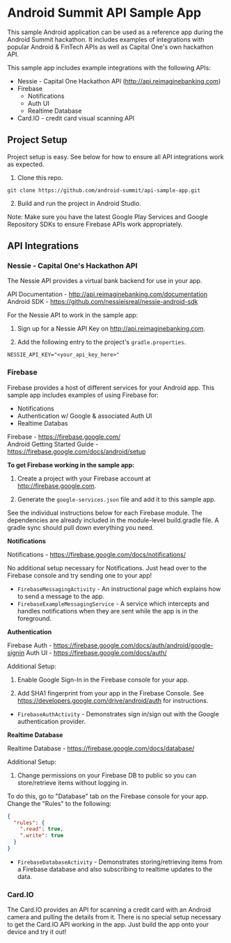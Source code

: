 # Android Summit API Sample App  

This sample Android application can be used as a reference app during the Android Summit hackathon.  It includes examples of integrations with popular Android & FinTech APIs as well as Capital One's own hackathon API.

This sample app includes example integrations with the following APIs:
* Nessie - Capital One Hackathon API (http://api.reimaginebanking.com)  
* Firebase
	* Notifications
	* Auth UI
	* Realtime Database
* Card.IO - credit card visual scanning API

## Project Setup  

Project setup is easy.  See below for how to ensure all API integrations work as expected.

1. Clone this repo.  

`git clone https://github.com/android-summit/api-sample-app.git`  

2. Build and run the project in Android Studio.  

Note: Make sure you have the latest Google Play Services and Google Repository SDKs to ensure Firebase APIs work appropriately.  

## API Integrations  

### Nessie - Capital One's Hackathon API  

The Nessie API provides a virtual bank backend for use in your app.  

API Documentation - http://api.reimaginebanking.com/documentation  
Android SDK - https://github.com/nessieisreal/nessie-android-sdk  

For the Nessie API to work in the sample app:

1. Sign up for a Nessie API Key on http://api.reimaginebanking.com.  

2. Add the following entry to the project's `gradle.properties`.  

`NESSIE_API_KEY="<your_api_key_here>"`


### Firebase 

Firebase provides a host of different services for your Android app.  This sample app includes examples of using Firebase for:  

* Notifications
* Authentication w/ Google & associated Auth UI
* Realtime Databas  

Firebase - https://firebase.google.com/  
Android Getting Started Guide - https://firebase.google.com/docs/android/setup  

**To get Firebase working in the sample app:**  

1. Create a project with your Firebase account at http://firebase.google.com.  

2. Generate the `google-services.json` file and add it to this sample app.  

See the individual instructions below for each Firebase module.  The dependencies are already included in the module-level build.gradle file. A gradle sync should pull down everything you need.  

**Notifications**  

Notifications - https://firebase.google.com/docs/notifications/  

No additional setup necessary for Notifications.  Just head over to the Firebase console and try sending one to your app!

* `FirebaseMessagingActivity` - An instructional page which explains how to send a message to the app.  
* `FirebaseExampleMessagingService` - A service which intercepts and handles notifications when they are sent while the app is in the foreground.  

**Authentication**  

Firebase Auth - https://firebase.google.com/docs/auth/android/google-signin 
Auth UI - https://firebase.google.com/docs/auth/ 

Additional Setup:  

1. Enable Google Sign-In in the Firebase console for your app.

2. Add SHA1 fingerprint from your app in the Firebase Console.  See https://developers.google.com/drive/android/auth for instructions.

* `FirebaseAuthActivity` - Demonstrates sign in/sign out with the Google authentication provider.  

**Realtime Database**  

Realtime Database - https://firebase.google.com/docs/database/  

Additional Setup:  

1. Change permissions on your Firebase DB to public so you can store/retrieve items without logging in.  

To do this, go to "Database" tab on the Firebase console for your app.  Change the "Rules" to the following:  

```json
{
  "rules": {
    ".read": true,
    ".write": true
  }
}
```

* `FirebaseDatabaseActivity` - Demonstrates storing/retrieving items from a Firebase database and also subscribing to realtime updates to the data.


### Card.IO  

The Card.IO provides an API for scanning a credit card with an Android camera and pulling the details from it.  There is no special setup necessary to get the Card.IO API working in the app.  Just build the app onto your device and try it out!